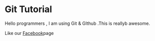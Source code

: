 # Git Tutorial
Hello programmers , I am using Git & GIthub .This is reallyb awesome.

Like our [Facebook](https://facebook.com)page